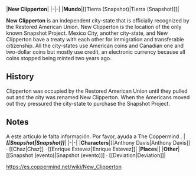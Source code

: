 |**New Clipperton**|
|-|-|
|**Mundo**|[[Tierra (Snapshot)\|Tierra (Snapshot)]]|

**New Clipperton** is an independent city-state that is officially recognized by the Restored American Union. New Clipperton is the location of the only known Snapshot Project. Mexico City, another city-state, and New Clipperton have a treaty with each other for immigration and transferable citizenship.  All the city-states use American coins and Canadian one and two-dollar coins but mostly use credit, an electronic currency because all coins stopped being minted two years ago.

## History
Clipperton was occupied by the Restored American Union until they pulled out and the city was renamed New Clipperton. When the Americans moved out they pressured the city-state to purchase the Snapshot Project.

## Notes

A este artículo le falta información. Por favor, ayuda a The Coppermind .
|***[[Snapshot\|Snapshot]]***|
|-|-|
|**Characters**|[[Anthony Davis\|Anthony Davis]] · [[Chaz\|Chaz]] · [[Enrique Estevez\|Enrique Estevez]]|
|**Places**||
|**Other**|[[Snapshot (evento)\|Snapshot (evento)]] · [[Deviation\|Deviation]]|



https://es.coppermind.net/wiki/New_Clipperton